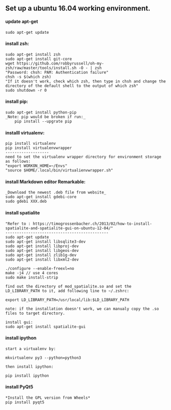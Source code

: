 ## Set up a ubuntu 16.04 working environment.

#### update apt-get
	sudo apt-get update
#### install zsh:
	sudo apt-get install zsh
	sudo apt-get install git-core
	wget https://github.com/robbyrussell/oh-my-zsh/raw/master/tools/install.sh -O - | zsh
	"Password: chsh: PAM: Authentication failure"
	chsh -s $(which zsh)
	"If it doesn't work, check which zsh, then type in chsh and change the directory of the default shell to the output of which zsh"	
	sudo shutdown -r 0
	

#### install pip:
	sudo apt-get install python-pip
	_Note: pip would be broken if run:_ 
		pip install --upgrate pip 
     
#### installl virtualenv:
	pip install virtualenv
	pip install virtualenvwrapper
	-------------------
	need to set the virtualenv wrapper directory for environment storage as follows:
	"export WORKON_HOME=~/Envs"
	"source $HOME/.local/bin/virtualienvwrapper.sh"
	
#### install Markdown editor Remarkable:
	_Download the newest .deb file from website_
	sudo apt-get install gdebi-core
	sudo gdebi XXX.deb

####  install spatialite
	"Refer to : https://timogrossenbacher.ch/2013/02/how-to-install-spatialite-and-spatialite-gui-on-ubuntu-12-04/"
	---------------------------------------------
	sudo apt-get update 
	sudo apt-get install libsqlite3-dev 
	sudo apt-get install libproj-dev 
	sudo apt-get install libgeos-dev
	sudo apt-get install zlib1g-dev
	sudo apt-get install libxml2-dev
	
	./configure --enable-freexl=no
	make -j4 // use 4 cores
	sudo make install-strip
	
	find out the directory of mod_spatialite.so and set the LD_LIBRARY_PATH to it, add following line to ~/.zshrc:
	
	export LD_LIBRARY_PATH=/usr/local/lib:$LD_LIBRARY_PATH
	
	note: if the installation doesn't work, we can manualy copy the .so files to target directory.
	
	install gui:
	sudo apt-get install spatialite-gui
	
	
#### install ipython
	start a virtualenv by:
	
	mkvirtualenv py3 --python=python3
	
	then install ipython:
	
	pip install ipython
#### install PyQt5
	*Install the GPL version from Wheels*
	pip install pyqt5
